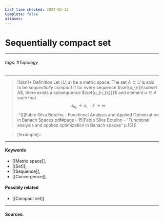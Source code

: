 ```yaml
---
Last time checked: 2024-03-13
Complete: false
aliases:
---
```

# Sequentially compact set
***
###### tags: #Topology 
***
>[!dsn]+ Definition
>Let $(U,d)$ be a metric space. The set $A\subset U$ is said to be *sequentially compact* if for every sequence $\set{u_{n}}\subset A$, there exists a subsequence $\set{u_{n_{k}}}$ and element $u\in A$ such that
>$$u_{n_{k}}\to u,\quad k\to\infty$$
>.^[[[Fabio Silva Botelho - Functional Analysis and Applied Optimization in Banach Spaces.pdf#page= 15|Fabio Silva Botelho - "Functional analysis and applied optimization in Banach spaces" p.15]]]

>[!example]+ 
>
***
#### Keywords
- [[Metric space]],
- [[Set]],
- [[Sequence]],
- [[Convergence]],
#### Possibly related
- [[Compact set]]
***
#### Sources: